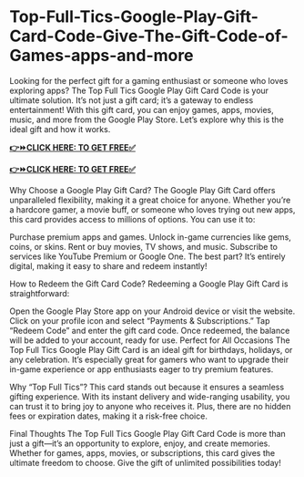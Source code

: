 # Top-Full-Tics-Google-Play-Gift-Card-Code-Give-The-Gift-Code-of-Games-apps-and-more
Looking for the perfect gift for a gaming enthusiast or someone who loves exploring apps? The Top Full Tics Google Play Gift Card Code is your ultimate solution. It’s not just a gift card; it’s a gateway to endless entertainment! With this gift card, you can enjoy games, apps, movies, music, and more from the Google Play Store. Let’s explore why this is the ideal gift and how it works.


**[👉⏩CLICK HERE: TO GET FREE✅](https://btadeal.com/g5p3pgc/)**

**[👉⏩CLICK HERE: TO GET FREE✅](https://btadeal.com/g5p3pgc/)**


Why Choose a Google Play Gift Card?
The Google Play Gift Card offers unparalleled flexibility, making it a great choice for anyone. Whether you’re a hardcore gamer, a movie buff, or someone who loves trying out new apps, this card provides access to millions of options. You can use it to:

Purchase premium apps and games.
Unlock in-game currencies like gems, coins, or skins.
Rent or buy movies, TV shows, and music.
Subscribe to services like YouTube Premium or Google One.
The best part? It’s entirely digital, making it easy to share and redeem instantly!

How to Redeem the Gift Card Code?
Redeeming a Google Play Gift Card is straightforward:

Open the Google Play Store app on your Android device or visit the website.
Click on your profile icon and select “Payments & Subscriptions.”
Tap “Redeem Code” and enter the gift card code.
Once redeemed, the balance will be added to your account, ready for use.
Perfect for All Occasions
The Top Full Tics Google Play Gift Card is an ideal gift for birthdays, holidays, or any celebration. It’s especially great for gamers who want to upgrade their in-game experience or app enthusiasts eager to try premium features.

Why “Top Full Tics”?
This card stands out because it ensures a seamless gifting experience. With its instant delivery and wide-ranging usability, you can trust it to bring joy to anyone who receives it. Plus, there are no hidden fees or expiration dates, making it a risk-free choice.

Final Thoughts
The Top Full Tics Google Play Gift Card Code is more than just a gift—it’s an opportunity to explore, enjoy, and create memories. Whether for games, apps, movies, or subscriptions, this card gives the ultimate freedom to choose. Give the gift of unlimited possibilities today!
